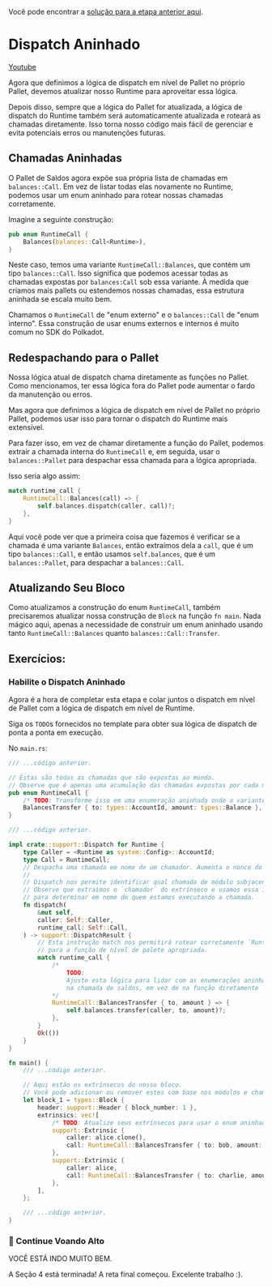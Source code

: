 Você pode encontrar a [solução para a etapa anterior aqui](https://gist.github.com/nomadbitcoin/752f5f7451846f9bd6b9bbcfc29c8fa6).

# Dispatch Aninhado

[Youtube](https://youtu.be/alTqa9Idu2I?si=2A7-tHZALDiPw7sv)

Agora que definimos a lógica de dispatch em nível de Pallet no próprio Pallet, devemos atualizar nosso Runtime para aproveitar essa lógica.

Depois disso, sempre que a lógica do Pallet for atualizada, a lógica de dispatch do Runtime também será automaticamente atualizada e roteará as chamadas diretamente. Isso torna nosso código mais fácil de gerenciar e evita potenciais erros ou manutenções futuras.

## Chamadas Aninhadas

O Pallet de Saldos agora expõe sua própria lista de chamadas em `balances::Call`. Em vez de listar todas elas novamente no Runtime, podemos usar um enum aninhado para rotear nossas chamadas corretamente.

Imagine a seguinte construção:

```rust
pub enum RuntimeCall {
	Balances(balances::Call<Runtime>),
}
```

Neste caso, temos uma variante `RuntimeCall::Balances`, que contém um tipo `balances::Call`. Isso significa que podemos acessar todas as chamadas expostas por `balances:Call` sob essa variante. À medida que criamos mais pallets ou estendemos nossas chamadas, essa estrutura aninhada se escala muito bem.

Chamamos o `RuntimeCall` de "enum externo" e o `balances::Call` de "enum interno". Essa construção de usar enums externos e internos é muito comum no SDK do Polkadot.

## Redespachando para o Pallet

Nossa lógica atual de dispatch chama diretamente as funções no Pallet. Como mencionamos, ter essa lógica fora do Pallet pode aumentar o fardo da manutenção ou erros.

Mas agora que definimos a lógica de dispatch em nível de Pallet no próprio Pallet, podemos usar isso para tornar o dispatch do Runtime mais extensível.

Para fazer isso, em vez de chamar diretamente a função do Pallet, podemos extrair a chamada interna do `RuntimeCall` e, em seguida, usar o `balances::Pallet` para despachar essa chamada para a lógica apropriada.

Isso seria algo assim:

```rust
match runtime_call {
	RuntimeCall::Balances(call) => {
		self.balances.dispatch(caller, call)?;
	},
}
```

Aqui você pode ver que a primeira coisa que fazemos é verificar se a chamada é uma variante `Balances`, então extraímos dela a `call`, que é um tipo `balances::Call`, e então usamos `self.balances`, que é um `balances::Pallet`, para despachar a `balances::Call`.

## Atualizando Seu Bloco

Como atualizamos a construção do enum `RuntimeCall`, também precisaremos atualizar nossa construção de `Block` na função `fn main`. Nada mágico aqui, apenas a necessidade de construir um enum aninhado usando tanto `RuntimeCall::Balances` quanto `balances::Call::Transfer`.

## Exercícios:

### Habilite o Dispatch Aninhado

Agora é a hora de completar esta etapa e colar juntos o dispatch em nível de Pallet com a lógica de dispatch em nível de Runtime.

Siga os `TODO`s fornecidos no template para obter sua lógica de dispatch de ponta a ponta em execução.

No `main.rs`:

```rust
/// ...código anterior.

// Estas são todas as chamadas que são expostas ao mundo.
// Observe que é apenas uma acumulação das chamadas expostas por cada módulo.
pub enum RuntimeCall {
	/* TODO: Transforme isso em uma enumeração aninhada onde a variante `Balances` contém um `balances::Call`. */
	BalancesTransfer { to: types::AccountId, amount: types::Balance },
}

/// ...código anterior.

impl crate::support::Dispatch for Runtime {
	type Caller = <Runtime as system::Config>::AccountId;
	type Call = RuntimeCall;
	// Despacha uma chamada em nome de um chamador. Aumenta o nonce do chamador.
  	//
	// Dispatch nos permite identificar qual chamada de módulo subjacente queremos executar.
	// Observe que extraímos o `chamador` do extrínseco e usamos essa informação
	// para determinar em nome de quem estamos executando a chamada.
	fn dispatch(
		&mut self,
		caller: Self::Caller,
		runtime_call: Self::Call,
	) -> support::DispatchResult {
		// Esta instrução match nos permitirá rotear corretamente `RuntimeCall`s
  		// para a função de nível de palete apropriada.
		match runtime_call {
			/*
				TODO:
				Ajuste esta lógica para lidar com as enumerações aninhadas e simplesmente chame a lógica `dispatch`
  				na chamada de saldos, em vez de na função diretamente
			*/
			RuntimeCall::BalancesTransfer { to, amount } => {
				self.balances.transfer(caller, to, amount)?;
			},
		}
		Ok(())
	}
}

fn main() {
    /// ...código anterior.

	// Aqui estão os extrínsecos do nosso bloco.
  	// Você pode adicionar ou remover estes com base nos módulos e chamadas que você configurou.
	let block_1 = types::Block {
		header: support::Header { block_number: 1 },
		extrinsics: vec![
			/* TODO: Atualize seus extrínsecos para usar o enum aninhado. */
			support::Extrinsic {
				caller: alice.clone(),
				call: RuntimeCall::BalancesTransfer { to: bob, amount: 20 },
			},
			support::Extrinsic {
				caller: alice,
				call: RuntimeCall::BalancesTransfer { to: charlie, amount: 20 },
			},
		],
	};

    /// ...código anterior.
}
```

### 🚀 Continue Voando Alto
VOCÊ ESTÁ INDO MUITO BEM.

A Seção 4 está terminada! A reta final começou. Excelente trabalho :).